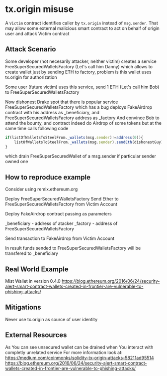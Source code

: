 # tx.origin misuse
A `Victim` contract identifies caller by `tx.origin` instead of `msg.sender`.
That may allow some external malicious smart contract to act on behalf of origin user and attack Victim contract

## Attack Scenario

Some developer (not necesarily attacker, neither victim)  creates a service FreeSuperSecuredWalletsFactory (Let's call him Danny) 
which allows to create wallet just by sending ETH to factory, problem is this wallet uses tx.origin for authorization

Some user (future victim) uses this service, send 1 ETH (Let's call him Bob) to FreeSuperSecuredWalletsFactory

Now dishonest Drake spot that there is popular service FreeSuperSecuredWalletsFactory which has a bug
deploys FakeAirdrop contract with his address as _beneficiary, and FreeSuperSecuredWalletsFactory address as _factory
And convince Bob to attend the bounty, and contract indeed do Airdrop of some tokens but at the same time calls following code

```javascript
if(listOfWalletsToSteelFrom._wallets(msg.sender)!=address(0)){
	listOfWalletsToSteelFrom._wallets(msg.sender).sendEth(dishonestGuy);
}
```

which drain FreeSuperSecuredWallet of a msg.sender if particular sender owned one

## How to reproduce example

Consider using remix.ethereum.org

Deploy FreeSuperSecuredWalletsFactory
Send Ether to FreeSuperSecuredWalletsFactory from Victim Account

Deploy FakeAirdrop contract passing as parameters

_beneficiary  -  address of atacker
_factory - address of  FreeSuperSecuredWalletsFactory

Send transaction to FakeAirdrop  from Victim Account

In result funds sended to FreeSuperSecuredWalletsFactory will be transfered to _beneficiary

## Real World Example

Mist Wallet in version 0.4.0
https://blog.ethereum.org/2016/06/24/security-alert-smart-contract-wallets-created-in-frontier-are-vulnerable-to-phishing-attacks/

## Mitigations
Never use tx.origin as source of user identity


## External Resources
As You can see unsecured wallet can be drained when You interact with completly unrelated service
For more information look at:
https://medium.com/coinmonks/solidity-tx-origin-attacks-58211ad95514
https://blog.ethereum.org/2016/06/24/security-alert-smart-contract-wallets-created-in-frontier-are-vulnerable-to-phishing-attacks/
